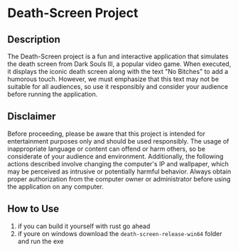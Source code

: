 # Death-Screen Project
## Description
The Death-Screen project is a fun and interactive application that simulates the death screen from Dark Souls III, a popular video game. When executed, it displays the iconic death screen along with the text "No Bitches" to add a humorous touch. However, we must emphasize that this text may not be suitable for all audiences, so use it responsibly and consider your audience before running the application.

## Disclaimer
Before proceeding, please be aware that this project is intended for entertainment purposes only and should be used responsibly. The usage of inappropriate language or content can offend or harm others, so be considerate of your audience and environment. Additionally, the following actions described involve changing the computer's IP and wallpaper, which may be perceived as intrusive or potentially harmful behavior. Always obtain proper authorization from the computer owner or administrator before using the application on any computer.

## How to Use
1. if you can build it yourself with rust go ahead
2. if youre on windows download the `death-screen-release-win64` folder and run the exe
